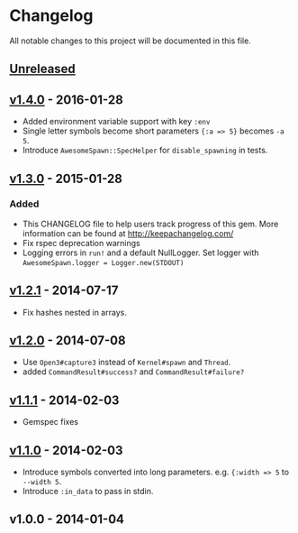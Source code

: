 # Changelog
All notable changes to this project will be documented in this file.

## [Unreleased]

## [v1.4.0] - 2016-01-28
- Added environment variable support with key `:env`
- Single letter symbols become short parameters `{:a => 5}` becomes `-a 5`.
- Introduce `AwesomeSpawn::SpecHelper` for `disable_spawning` in tests.
 
## [v1.3.0] - 2015-01-28
### Added
- This CHANGELOG file to help users track progress of this gem. More information can be found at http://keepachangelog.com/
- Fix rspec deprecation warnings
- Logging errors in `run!` and a default NullLogger.  Set logger with `AwesomeSpawn.logger = Logger.new(STDOUT)`

## [v1.2.1] - 2014-07-17
- Fix hashes nested in arrays.

## [v1.2.0] - 2014-07-08
- Use `Open3#capture3` instead of `Kernel#spawn` and `Thread`.
- added `CommandResult#success?` and `CommandResult#failure?`

## [v1.1.1] - 2014-02-03
- Gemspec fixes

## [v1.1.0] - 2014-02-03
- Introduce symbols converted into long parameters. e.g. `{:width => 5` to `--width 5`.
- Introduce `:in_data` to pass in stdin.

## v1.0.0 - 2014-01-04

[Unreleased]: https://github.com/ManageIQ/awesome_spawn/compare/v1.4.0...HEAD
[v1.4.0]: https://github.com/ManageIQ/awesome_spawn/compare/v1.3.0...v1.4.0
[v1.3.0]: https://github.com/ManageIQ/awesome_spawn/compare/v1.2.1...v1.3.0
[v1.2.1]: https://github.com/ManageIQ/awesome_spawn/compare/v1.2.0...v1.2.1
[v1.2.0]: https://github.com/ManageIQ/awesome_spawn/compare/v1.1.1...v1.2.0
[v1.1.1]: https://github.com/ManageIQ/awesome_spawn/compare/v1.1.0...v1.1.1
[v1.1.0]: https://github.com/ManageIQ/awesome_spawn/compare/v1.0.0...v1.1.0

